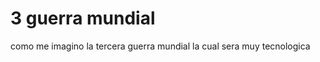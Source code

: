<h1>3 guerra mundial </h1>
<p>como me imagino la tercera guerra mundial la cual sera muy tecnologica</p>
